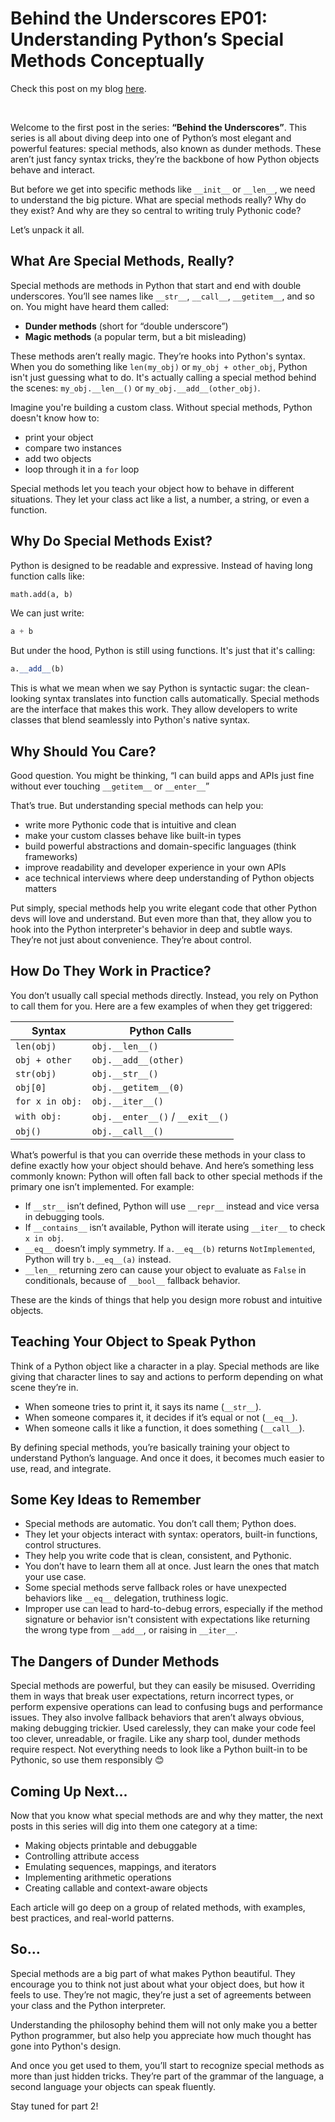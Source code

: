 # Behind the Underscores EP01: Understanding Python’s Special Methods Conceptually

Check this post on my blog [here](https://hevalhazalkurt.com/blog/behind-the-underscores-ep01-understanding-pythons-special-methods-conceptually/).

<br>

Welcome to the first post in the series: **“Behind the Underscores”**. This series is all about diving deep into one of Python’s most elegant and powerful features: special methods, also known as dunder methods. These aren’t just fancy syntax tricks, they’re the backbone of how Python objects behave and interact.

But before we get into specific methods like `__init__` or `__len__`, we need to understand the big picture. What are special methods really? Why do they exist? And why are they so central to writing truly Pythonic code?

Let’s unpack it all.

## What Are Special Methods, Really?

Special methods are methods in Python that start and end with double underscores. You’ll see names like `__str__`, `__call__`, `__getitem__`, and so on. You might have heard them called:

- **Dunder methods** (short for “double underscore”)
- **Magic methods** (a popular term, but a bit misleading)

These methods aren’t really magic. They’re hooks into Python's syntax. When you do something like `len(my_obj)` or `my_obj + other_obj`, Python isn't just guessing what to do. It's actually calling a special method behind the scenes: `my_obj.__len__()` or `my_obj.__add__(other_obj)`.

Imagine you're building a custom class. Without special methods, Python doesn't know how to:

- print your object
- compare two instances
- add two objects
- loop through it in a `for` loop

Special methods let you teach your object how to behave in different situations. They let your class act like a list, a number, a string, or even a function.

## Why Do Special Methods Exist?

Python is designed to be readable and expressive. Instead of having long function calls like:

```python
math.add(a, b)
```

We can just write:

```python
a + b
```

But under the hood, Python is still using functions. It's just that it's calling:

```python
a.__add__(b)
```

This is what we mean when we say Python is syntactic sugar: the clean-looking syntax translates into function calls automatically. Special methods are the interface that makes this work. They allow developers to write classes that blend seamlessly into Python's native syntax.

## Why Should You Care?

Good question. You might be thinking, “I can build apps and APIs just fine without ever touching `__getitem__` or `__enter__`”

That’s true. But understanding special methods can help you:

- write more Pythonic code that is intuitive and clean
- make your custom classes behave like built-in types
- build powerful abstractions and domain-specific languages (think frameworks)
- improve readability and developer experience in your own APIs
- ace technical interviews where deep understanding of Python objects matters

Put simply, special methods help you write elegant code that other Python devs will love and understand. But even more than that, they allow you to hook into the Python interpreter's behavior in deep and subtle ways. They’re not just about convenience. They’re about control.

## How Do They Work in Practice?

You don’t usually call special methods directly. Instead, you rely on Python to call them for you. Here are a few examples of when they get triggered:

| Syntax | Python Calls |
| --- | --- |
| `len(obj)` | `obj.__len__()` |
| `obj + other` | `obj.__add__(other)` |
| `str(obj)` | `obj.__str__()` |
| `obj[0]` | `obj.__getitem__(0)` |
| `for x in obj:` | `obj.__iter__()` |
| `with obj:` | `obj.__enter__()` / `__exit__()` |
| `obj()` | `obj.__call__()` |

What’s powerful is that you can override these methods in your class to define exactly how your object should behave. And here’s something less commonly known: Python will often fall back to other special methods if the primary one isn’t implemented. For example:

- If `__str__` isn’t defined, Python will use `__repr__` instead and vice versa in debugging tools.
- If `__contains__` isn’t available, Python will iterate using `__iter__` to check `x in obj`.
- `__eq__` doesn’t imply symmetry. If `a.__eq__(b)` returns `NotImplemented`, Python will try `b.__eq__(a)` instead.
- `__len__` returning zero can cause your object to evaluate as `False` in conditionals, because of `__bool__` fallback behavior.

These are the kinds of things that help you design more robust and intuitive objects.

## Teaching Your Object to Speak Python

Think of a Python object like a character in a play. Special methods are like giving that character lines to say and actions to perform depending on what scene they’re in.

- When someone tries to print it, it says its name (`__str__`).
- When someone compares it, it decides if it’s equal or not (`__eq__`).
- When someone calls it like a function, it does something (`__call__`).

By defining special methods, you’re basically training your object to understand Python’s language. And once it does, it becomes much easier to use, read, and integrate.

## Some Key Ideas to Remember

- Special methods are automatic. You don’t call them; Python does.
- They let your objects interact with syntax: operators, built-in functions, control structures.
- They help you write code that is clean, consistent, and Pythonic.
- You don’t have to learn them all at once. Just learn the ones that match your use case.
- Some special methods serve fallback roles or have unexpected behaviors like `__eq__` delegation, truthiness logic.
- Improper use can lead to hard-to-debug errors, especially if the method signature or behavior isn't consistent with expectations like returning the wrong type from `__add__`, or raising in `__iter__`.

## The Dangers of Dunder Methods

Special methods are powerful, but they can easily be misused. Overriding them in ways that break user expectations, return incorrect types, or perform expensive operations can lead to confusing bugs and performance issues. They also involve fallback behaviors that aren’t always obvious, making debugging trickier. Used carelessly, they can make your code feel too clever, unreadable, or fragile. Like any sharp tool, dunder methods require respect. Not everything needs to look like a Python built-in to be Pythonic, so use them responsibly 😊

## Coming Up Next...

Now that you know what special methods are and why they matter, the next posts in this series will dig into them one category at a time:

- Making objects printable and debuggable
- Controlling attribute access
- Emulating sequences, mappings, and iterators
- Implementing arithmetic operations
- Creating callable and context-aware objects

Each article will go deep on a group of related methods, with examples, best practices, and real-world patterns.

## So…

Special methods are a big part of what makes Python beautiful. They encourage you to think not just about what your object does, but how it feels to use. They’re not magic, they’re just a set of agreements between your class and the Python interpreter.

Understanding the philosophy behind them will not only make you a better Python programmer, but also help you appreciate how much thought has gone into Python's design.

And once you get used to them, you’ll start to recognize special methods as more than just hidden tricks. They’re part of the grammar of the language, a second language your objects can speak fluently.

Stay tuned for part 2!